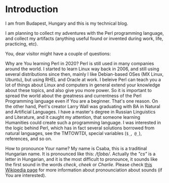 # Introduction

I am from Budapest, Hungary and this is my technical blog.

I am planning to collect my adventures with the Perl programming language, and collect my artifacts (anything useful found or invented during work, life, practicing, etc).

You, dear visitor might have a couple of questions:
 
Why are You learning Perl in 2020?
Perl is still used in many companies around the world. I started to learn Linux way back in 2006, and still using several distributions since then, mainly I like Debian-based OSes (MX Linux, Ubuntu), but using RHEL and Oracle at work. I beleive Perl can teach you a lot of things about Linux and computers in general extend your knowledge about these topics, and also give you more power. So it is important to spread the world about the greatness and currentness of the Perl Programming language even if You are a beginner. That's one reason.
On the other hand, Perl's creator Larry Wall was graduating with BA in Natural and Artificial Languages. I have a master's degree in Russian Linguistics and Literature, and it caught my attention, that someone learning Humanities could create such a programming language. I was interested in the logic behind Perl, which has in fact several solutions borrowed from natural languages, see the TMTOWTDI, special variables (`$_`,` @_`), references, and so on.

How to pronounce Your name?
My name is Csaba, this is a traditinal Hungarian name. It is pronounced like this: _/tʃɒbɒ/_. Actually the _"cs"_ is a letter in Hungarian, and it is the most difficult to pronounce, it sounds like the first sound in the words _check_, _cheek_ or _Charlie_.
Please check [this Wikipedia page](https://en.wikipedia.org/wiki/Hungarian_alphabet) for more information about pronounciation about sounds (if You are interested).  
